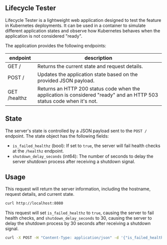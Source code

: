 Lifecycle Tester
---

Lifecycle Tester is a lightweight web application designed to test the feature in Kubernetes deployments. It can be used in a container to simulate different application states and observe how Kubernetes behaves when the application is not considered "ready".

The application provides the following endpoints:

| endpoint | description |
| - | - |
| GET / | Returns the current state and request details. |
| POST / | Updates the application state based on the provided JSON payload. |
| GET /healthz | Returns an HTTP 200 status code when the application is considered "ready" and an HTTP 503 status code when it's not.

## State

The server's state is controlled by a JSON payload sent to the `POST /` endpoint. The state object has the following fields:

- `is_failed_healthz` (bool): If set to `true`, the server will fail health checks at the `/healthz` endpoint.
- `shutdown_delay_seconds` (int64): The number of seconds to delay the server shutdown process after receiving a shutdown signal.

## Usage

This request will return the server information, including the hostname, request details, and current state.

```bash
curl http://localhost:8080
```

This request will set `is_failed_healthz` to `true`, causing the server to fail health checks, and `shutdown_delay_seconds` to 30, causing the server to delay the shutdown process by 30 seconds after receiving a shutdown signal.

```bash
curl -X POST -H "Content-Type: application/json" -d '{"is_failed_healthz": true, "shutdown_delay_seconds": 30}' http://localhost:8080
```
